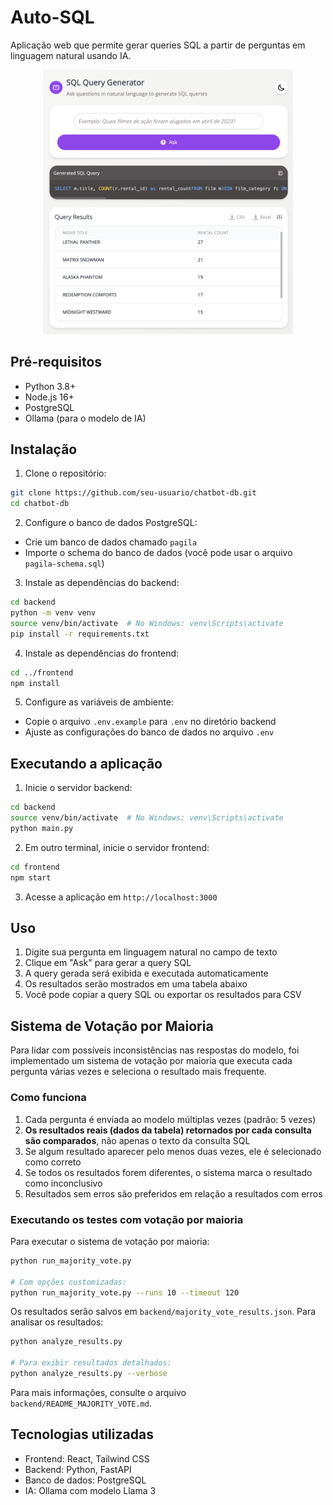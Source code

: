 # Auto-SQL

Aplicação web que permite gerar queries SQL a partir de perguntas em linguagem natural usando IA.

<div align="center">
  <img src="inicial-page.png" alt="Página inicial da aplicação" width="400" />
</div>

## Pré-requisitos

- Python 3.8+
- Node.js 16+
- PostgreSQL
- Ollama (para o modelo de IA)

## Instalação

1. Clone o repositório:
```bash
git clone https://github.com/seu-usuario/chatbot-db.git
cd chatbot-db
```

2. Configure o banco de dados PostgreSQL:
- Crie um banco de dados chamado `pagila`
- Importe o schema do banco de dados (você pode usar o arquivo `pagila-schema.sql`)

3. Instale as dependências do backend:
```bash
cd backend
python -m venv venv
source venv/bin/activate  # No Windows: venv\Scripts\activate
pip install -r requirements.txt
```

4. Instale as dependências do frontend:
```bash
cd ../frontend
npm install
```

5. Configure as variáveis de ambiente:
- Copie o arquivo `.env.example` para `.env` no diretório backend
- Ajuste as configurações do banco de dados no arquivo `.env`

## Executando a aplicação

1. Inicie o servidor backend:
```bash
cd backend
source venv/bin/activate  # No Windows: venv\Scripts\activate
python main.py
```

2. Em outro terminal, inicie o servidor frontend:
```bash
cd frontend
npm start
```

3. Acesse a aplicação em `http://localhost:3000`

## Uso

1. Digite sua pergunta em linguagem natural no campo de texto
2. Clique em "Ask" para gerar a query SQL
3. A query gerada será exibida e executada automaticamente
4. Os resultados serão mostrados em uma tabela abaixo
5. Você pode copiar a query SQL ou exportar os resultados para CSV

## Sistema de Votação por Maioria

Para lidar com possíveis inconsistências nas respostas do modelo, foi implementado um sistema de votação por maioria que executa cada pergunta várias vezes e seleciona o resultado mais frequente.

### Como funciona

1. Cada pergunta é enviada ao modelo múltiplas vezes (padrão: 5 vezes)
2. **Os resultados reais (dados da tabela) retornados por cada consulta são comparados**, não apenas o texto da consulta SQL
3. Se algum resultado aparecer pelo menos duas vezes, ele é selecionado como correto
4. Se todos os resultados forem diferentes, o sistema marca o resultado como inconclusivo
5. Resultados sem erros são preferidos em relação a resultados com erros

### Executando os testes com votação por maioria

Para executar o sistema de votação por maioria:

```bash
python run_majority_vote.py

# Com opções customizadas:
python run_majority_vote.py --runs 10 --timeout 120
```

Os resultados serão salvos em `backend/majority_vote_results.json`. Para analisar os resultados:

```bash
python analyze_results.py

# Para exibir resultados detalhados:
python analyze_results.py --verbose
```

Para mais informações, consulte o arquivo `backend/README_MAJORITY_VOTE.md`.

## Tecnologias utilizadas

- Frontend: React, Tailwind CSS
- Backend: Python, FastAPI
- Banco de dados: PostgreSQL
- IA: Ollama com modelo Llama 3 